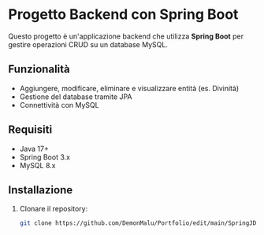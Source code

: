 # Progetto Backend con Spring Boot

Questo progetto è un'applicazione backend che utilizza **Spring Boot** per gestire operazioni CRUD su un database MySQL.

## Funzionalità
- Aggiungere, modificare, eliminare e visualizzare entità (es. Divinità)
- Gestione del database tramite JPA
- Connettività con MySQL

## Requisiti
- Java 17+
- Spring Boot 3.x
- MySQL 8.x

## Installazione
1. Clonare il repository:
   ```bash
   git clone https://github.com/DemonMalu/Portfolio/edit/main/SpringJDBCDivinita
